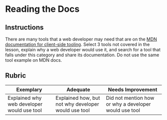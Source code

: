 # Reading the Docs

## Instructions

There are many tools that a web developer may need that are on the [MDN documentation for client-side tooling](https://developer.mozilla.org/docs/Learn/Tools_and_testing/Understanding_client-side_tools/Overview). Select 3 tools not covered in the lesson, explain why a web developer would use it, and search for a tool that falls under this category and share its documentation. Do not use the same tool example on MDN docs.

## Rubric

| Exemplary                                  | Adequate                                            | Needs Improvement                                     |
| ------------------------------------------ | --------------------------------------------------- | ----------------------------------------------------- |
| Explained why web developer would use tool | Explained how, but not why developer would use tool | Did not mention how or why a developer would use tool |
